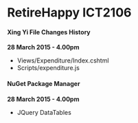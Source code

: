 # RetireHappy ICT2106

<h4>Xing Yi File Changes History</h4>
<strong>28 March 2015 - 4.00pm</strong>
<ul>
<li>Views/Expenditure/Index.cshtml</li>
<li>Scripts/expenditure.js</li>
</ul>

<h4>NuGet Package Manager</h4>
<strong>28 March 2015 - 4.00pm</strong>
<ul>
<li>JQuery DataTables</li>
</ul>
